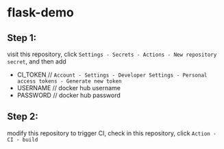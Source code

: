 # flask-demo

## Step 1:
visit this repository, click ```Settings - Secrets - Actions - New repository secret```, and then add
- CI_TOKEN // ```Account - Settings - Developer Settings - Personal access tokens - Generate new token```
- USERNAME // docker hub username
- PASSWORD // docker hub password

## Step 2:
modify this repository to trigger CI, check in this repository, click ```Action - CI - build```
